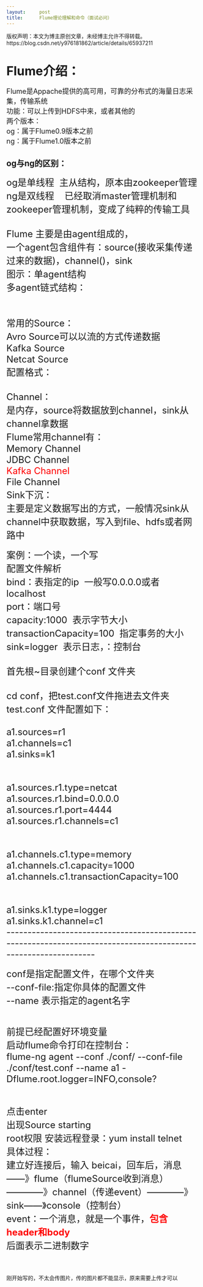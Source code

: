 ```yaml
---
layout:     post
title:      Flume理论理解和命令（面试必问）
---
```

<div id="article_content" class="article_content clearfix csdn-tracking-statistics" data-pid="blog" data-mod="popu_307" data-dsm="post">
								<div class="article-copyright">
					版权声明：本文为博主原创文章，未经博主允许不得转载。					https://blog.csdn.net/y976181862/article/details/65937211				</div>
								            <link rel="stylesheet" href="https://csdnimg.cn/release/phoenix/template/css/ck_htmledit_views-f76675cdea.css">
						<div class="htmledit_views" id="content_views">
                
<h1><span style="font-size:32px;">Flume介绍：</span></h1>
<div><span style="font-size:18px;">Flume是Appache提供的高可用，可靠的分布式的海量日志采集，传输系统</span></div>
<div><span style="font-size:18px;">功能：可以上传到HDFS中来，或者其他的</span></div>
<div><span style="font-size:18px;">两个版本：</span></div>
<div><span style="font-size:18px;">og：属于Flume0.9版本之前</span></div>
<div><span style="font-size:18px;">ng：属于Flume1.0版本之前</span></div>
<h2>og与ng的区别：</h2>
<div><span style="font-size:24px;">og是单线程  主从结构，原本由zookeeper管理</span></div>
<div><span style="font-size:24px;">ng是双线程    已经取消master管理机制和zookeeper管理机制，变成了纯粹的传输工具</span></div>
<div><span style="font-size:24px;"><br></span></div>
<div><span style="font-size:24px;">Flume 主要是由agent组成的，</span></div>
<div><span style="font-size:24px;">一个agent包含组件有：source(接收采集传递过来的数据)，channel()，sink  </span></div>
<div><span style="font-size:24px;">图示：单agent结构</span></div>
<div><span style="font-size:24px;"><img src="" alt=""><img src="https://img-blog.csdn.net/20170325171145661?watermark/2/text/aHR0cDovL2Jsb2cuY3Nkbi5uZXQveTk3NjE4MTg2Mg==/font/5a6L5L2T/fontsize/400/fill/I0JBQkFCMA==/dissolve/70/gravity/Center" alt=""><br></span></div>
<div><span style="font-size:24px;">多agent链式结构：</span></div>
<div><span style="font-size:24px;"><br></span></div>
<div><span style="font-size:24px;"><img src="https://img-blog.csdn.net/20170325171334291?watermark/2/text/aHR0cDovL2Jsb2cuY3Nkbi5uZXQveTk3NjE4MTg2Mg==/font/5a6L5L2T/fontsize/400/fill/I0JBQkFCMA==/dissolve/70/gravity/Center" alt=""><br></span></div>
<div><span style="font-size:24px;"><br></span></div>
<div><span style="font-size:24px;"><img src="" alt=""><br></span></div>
<div><span style="font-size:24px;">常用的Source：</span></div>
<div><span style="font-size:24px;">Avro Source可以以流的方式传递数据</span></div>
<div><span style="font-size:24px;">Kafka Source</span></div>
<div><span style="font-size:24px;">Netcat Source</span></div>
<div><span style="font-size:24px;">配置格式：</span></div>
<div><span style="font-size:24px;"><img src="" alt=""><br></span></div>
<div><span style="font-size:24px;"><br></span></div>
<div><span style="font-size:24px;">Channel：</span></div>
<div><span style="font-size:24px;">是内存，source将数据放到channel，sink从channel拿数据</span></div>
<div><span style="font-size:24px;">Flume常用channel有：</span></div>
<div><span style="font-size:24px;">Memory Channel</span></div>
<div><span style="font-size:24px;">JDBC Channel</span></div>
<div><span style="font-size:24px;color:#ff0000;">Kafka Channel</span></div>
<div><span style="font-size:24px;">File Channel</span></div>
<div><span style="font-size:24px;">Sink下沉：</span></div>
<div><span style="font-size:24px;">主要是定义数据写出的方式，一般情况sink从channel中获取数据，写入到file、hdfs或者网路中</span></div>
<div><br></div>
<div><span style="font-size:24px;">案例：一个读，一个写</span></div>
<div><span style="font-size:24px;">配置文件解析</span></div>
<div><span style="font-size:24px;">bind：表指定的ip  一般写0.0.0.0或者localhost  </span></div>
<div><span style="font-size:24px;">port：端口号</span></div>
<div><span style="font-size:24px;">capacity:1000  表示字节大小</span></div>
<div><span style="font-size:24px;">transactionCapacity=100  指定事务的大小</span></div>
<div><span style="font-size:24px;">sink=logger  表示日志，：控制台</span></div>
<div><span style="font-size:24px;"> </span></div>
<div><span style="font-size:24px;">首先根~目录创建个conf 文件夹</span></div>
<div><span style="font-size:24px;"><br></span></div>
<div><span style="font-size:24px;">cd conf，把test.conf文件拖进去文件夹</span></div>
<div><span style="font-size:24px;">test.conf 文件配置如下：</span></div>
<div><span style="font-size:24px;"><br></span></div>
<div><span style="font-size:24px;">a1.sources=r1<br>
a1.channels=c1<br>
a1.sinks=k1<br><br><br>
a1.sources.r1.type=netcat<br>
a1.sources.r1.bind=0.0.0.0<br>
a1.sources.r1.port=4444<br>
a1.sources.r1.channels=c1<br><br><br>
a1.channels.c1.type=memory<br>
a1.channels.c1.capacity=1000<br>
a1.channels.c1.transactionCapacity=100<br><br><br>
a1.sinks.k1.type=logger<br>
a1.sinks.k1.channel=c1<br></span></div>
<div><span style="font-size:24px;">---------------------------------------------------------------------------------------------------------------</span></div>
<div>
<div><br></div>
<div style="font-size:24px;"><span style="font-size:24px;">conf是指定配置文件，在哪个文件夹</span></div>
<div style="font-size:24px;"><span style="font-size:24px;">--conf-file:指定你具体的配置文件</span></div>
<div style="font-size:24px;"><span style="font-size:24px;">--name 表示指定的agent名字</span></div>
<br></div>
<div><span style="font-size:24px;"><br></span></div>
<div><span style="font-size:24px;">前提已经配置好环境变量</span></div>
<div><span style="font-size:24px;">启动flume命令打印在控制台：</span></div>
<div><span style="font-size:24px;">flume-ng agent --conf ./conf/ --conf-file ./conf/test.conf --name a1 -Dflume.root.logger=INFO,console? <br></span></div>
<div><br></div>
<div><br></div>
<div><br></div>
<div><span style="font-size:24px;">点击enter</span></div>
<div><span style="font-size:24px;">出现Source starting</span></div>
<div><span style="font-size:24px;">root权限 安装远程登录：yum install telnet</span></div>
<div><span style="font-size:24px;"><span><img src="" alt=""></span></span></div>
<div><span style="font-size:24px;">具体过程：</span></div>
<div><span style="font-size:24px;">建立好连接后，输入 beicai，回车后，消息——》flume（flumeSource收到消息）————》channel（传递event）————》sink——》console（控制台）</span></div>
<div><span style="font-size:24px;"><span></span></span></div>
<div><span style="font-size:24px;">event：一个消息，就是一个事件，<span style="color:#ff0000;"><strong>包含header和body</strong></span></span></div>
<div><span style="font-size:24px;">后面表示二进制数字</span></div>
<div><span style="font-size:24px;"><img src="" alt=""><br></span></div>
<div><span style="font-size:24px;"> </span></div>
<div><span style="font-size:24px;"><br></span></div>
<div>刚开始写的，不太会传图片，传的图片都不能显示，原来需要上传才可以</div>
<div><br></div>
<div><span style="font-size:24px;"><br></span></div>
<div><span style="font-size:24px;"><br></span></div>
<div><span style="font-size:24px;"><br></span></div>
<div><span style="font-size:24px;"><br></span></div>
<div><span style="font-size:24px;"><br></span></div>
            </div>
                </div>